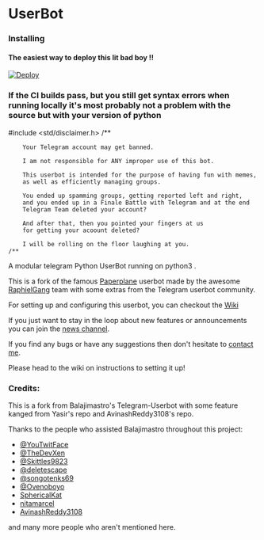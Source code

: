 # UserBot

### Installing

#### The easiest way to deploy this lit bad boy !!

[![Deploy](https://www.herokucdn.com/deploy/button.svg)](https://heroku.com/deploy?template=https://github.com/spyderzz/UserBot/tree/master)

### If the CI builds pass, but you still get syntax errors when running locally it's most probably not a problem with the source but with your version of python


#include <std/disclaimer.h>
    /**
    
        Your Telegram account may get banned.

        I am not responsible for ANY improper use of this bot.

        This userbot is intended for the purpose of having fun with memes,
        as well as efficiently managing groups.

        You ended up spamming groups, getting reported left and right,
        and you ended up in a Finale Battle with Telegram and at the end
        Telegram Team deleted your account?

        And after that, then you pointed your fingers at us
        for getting your acoount deleted?

        I will be rolling on the floor laughing at you.
    /**

A modular telegram Python UserBot running on python3 .

This is a fork of the famous [Paperplane](https://github.com/RaphielGang/Telegram-UserBot) userbot made by the awesome [RaphielGang](https://github.com/RaphielGang) team with some extras from the Telegram userbot community.

For setting up and configuring this userbot, you can checkout the [Wiki](https://telegra.ph/How-to-host-a-Telegram-Userbot-07-24)

If you just want to stay in the loop about new features or
announcements you can join the [news channel](https://t.me/PaperplaneExtended).

If you find any bugs or have any suggestions then don't hesitate to [contact me](https://t.me/spyderzzz).

Please head to the wiki on instructions to setting it up!

### Credits:

This is a fork from Balajimastro's Telegram-Userbot with some feature kanged from Yasir's repo and AvinashReddy3108's repo.

Thanks to the people who assisted Balajimastro throughout this project:


* [@YouTwitFace](https://github.com/YouTwitFace)
* [@TheDevXen](https://github.com/TheDevXen)
* [@Skittles9823](https://github.com/Skittles9823)
* [@deletescape](https://github.com/deletescape)
* [@songotenks69](https://github.com/songotenks69)
* [@Ovenoboyo](https://github.com/Ovenoboyo)
* [SphericalKat](https://github.com/ATechnoHazard)
* [nitamarcel](https://github.com/nitanmarcel)
* [AvinashReddy3108](https://github.com/AvinashReddy3108)

and many more people who aren't mentioned here.

